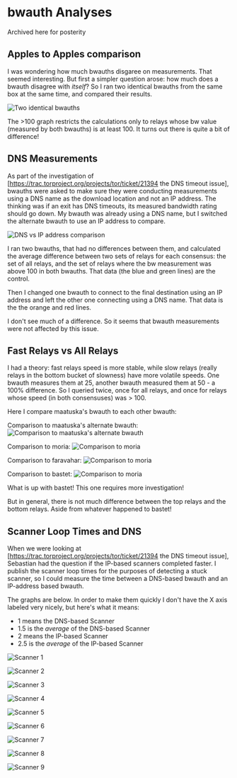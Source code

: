 # bwauth Analyses

Archived here for posterity

## Apples to Apples comparison

I was wondering how much bwauths disgaree on measurements. That seemed interesting. But first a simpler question arose: how much does a bwauth disagree with *itself*? So I ran two identical bwauths from the same box at the same time, and compared their results.

![Two identical bwauths](https://tomrittervg.github.io/bwauth-tools/analyses/straight-comparison-01.png)

The >100 graph restricts the calculations only to relays whose bw value (measured by both bwauths) is at least 100. It turns out there is quite a bit of difference!

## DNS Measurements

As part of the investigation of [https://trac.torproject.org/projects/tor/ticket/21394 the DNS timeout issue], bwauths were asked to make sure they were conducting measurements using a DNS name as the download location and not an IP address. The thinking was if an exit has DNS timeouts, its measured bandwidth rating should go down. My bwauth was already using a DNS name, but I switched the alternate bwauth to use an IP address to compare.

![DNS vs IP address comparison](https://tomrittervg.github.io/bwauth-tools/analyses/dns-comparison-01.png)

I ran two bwauths, that had no differences between them, and calculated the average difference between two sets of relays for each consensus: the set of all relays, and the set of relays where the bw measurement was above 100 in both bwauths. That data (the blue and green lines) are the control.

Then I changed one bwauth to connect to the final destination using an IP address and left the other one connecting using a DNS name. That data is the the orange and red lines.

I don't see much of a difference. So it seems that bwauth measurements were not affected by this issue.

## Fast Relays vs All Relays

I had a theory: fast relays speed is more stable, while slow relays (really relays in the bottom bucket of slowness) have more volatile speeds. One bwauth measures them at 25, another bwauth measured them at 50 - a 100% difference. So I queried twice, once for all relays, and once for relays whose speed (in both consensuses) was > 100.

Here I compare maatuska's bwauth to each other bwauth:

Comparison to maatuska's alternate bwauth:
![Comparison to maatuska's alternate bwauth](https://tomrittervg.github.io/bwauth-tools/analyses/hundred-maatuska-01.png)

Comparison to moria:
![Comparison to moria](https://tomrittervg.github.io/bwauth-tools/analyses/hundred-moria-01.png)

Comparison to faravahar:
![Comparison to moria](https://tomrittervg.github.io/bwauth-tools/analyses/hundred-faravahar-01.png)

Comparison to bastet:
![Comparison to moria](https://tomrittervg.github.io/bwauth-tools/analyses/hundred-bastet-01.png)

What is up with bastet! This one requires more investigation!


But in general, there is not much difference between the top relays and the bottom relays. Aside from whatever happened to bastet!

## Scanner Loop Times and DNS 

When we were looking at [https://trac.torproject.org/projects/tor/ticket/21394 the DNS timeout issue], Sebastian had the question if the IP-based scanners completed faster. I publish the scanner loop times for the purposes of detecting a stuck scanner, so I could measure the time between a DNS-based bwauth and an IP-address based bwauth.

The graphs are below. In order to make them quickly I don't have the X axis labeled very nicely, but here's what it means:

* 1 means the DNS-based Scanner
* 1.5 is the *average* of the DNS-based Scanner
* 2 means the IP-based Scanner
* 2.5 is the *average* of the IP-based Scanner

![Scanner 1](https://tomrittervg.github.io/bwauth-tools/analyses/scanner-1.png)

![Scanner 2](https://tomrittervg.github.io/bwauth-tools/analyses/scanner-2.png)

![Scanner 3](https://tomrittervg.github.io/bwauth-tools/analyses/scanner-3.png)

![Scanner 4](https://tomrittervg.github.io/bwauth-tools/analyses/scanner-4.png)

![Scanner 5](https://tomrittervg.github.io/bwauth-tools/analyses/scanner-5.png)

![Scanner 6](https://tomrittervg.github.io/bwauth-tools/analyses/scanner-6.png)

![Scanner 7](https://tomrittervg.github.io/bwauth-tools/analyses/scanner-7.png)

![Scanner 8](https://tomrittervg.github.io/bwauth-tools/analyses/scanner-8.png)

![Scanner 9](https://tomrittervg.github.io/bwauth-tools/analyses/scanner-9.png)
